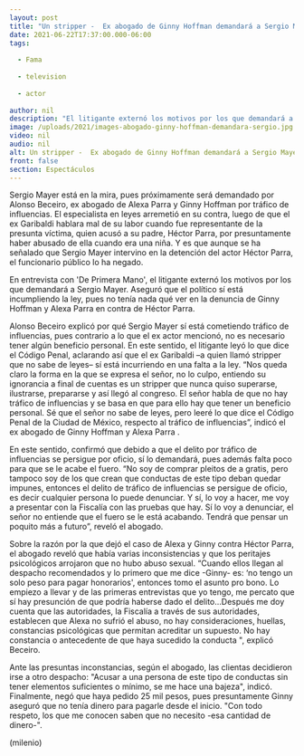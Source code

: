 ```yaml
---
layout: post
title: "Un stripper -  Ex abogado de Ginny Hoffman demandará a Sergio Mayer por tráfico de influencias"
date: 2021-06-22T17:37:00.000-06:00
tags:
  
  - Fama
  
  - television
  
  - actor
  
author: nil
description: "El litigante externó los motivos por los que demandará a Sergio Mayer. Aseguró que el político sí está incumpliendo la ley, pues no tenía nada qué ver en la denuncia de Ginny Hoffman y Alexa Parra en contra de Héctor Parra."
image: /uploads/2021/images-abogado-ginny-hoffman-demandara-sergio.jpg
video: nil
audio: nil
alt: Un stripper -  Ex abogado de Ginny Hoffman demandará a Sergio Mayer por tráfico de influencias
front: false
section: Espectáculos
---
```


Sergio Mayer está en la mira, pues próximamente será demandado por Alonso Beceiro, ex abogado de Alexa Parra y Ginny Hoffman por tráfico de influencias. El especialista en leyes arremetió en su contra, luego de que el ex Garibaldi hablara mal de su labor cuando fue representante de la presunta víctima, quien acusó a su padre, Héctor Parra, por presuntamente haber abusado de ella cuando era una niña. Y es que aunque se ha señalado que Sergio Mayer intervino en la detención del actor Héctor Parra, el funcionario público lo ha negado. 

En entrevista con 'De Primera Mano', el litigante externó los motivos por los que demandará a Sergio Mayer. Aseguró que el político sí está incumpliendo la ley, pues no tenía nada qué ver en la denuncia de Ginny Hoffman y Alexa Parra en contra de Héctor Parra. 

Alonso Beceiro explicó por qué Sergio Mayer sí está cometiendo tráfico de influencias, pues contrario a lo que el ex actor mencionó, no es necesario tener algún beneficio personal. En este sentido, el litigante leyó lo que dice el Código Penal, aclarando así que el ex Garibaldi –a quien llamó stripper que no sabe de leyes– sí está incurriendo en una falta a la ley. “Nos queda claro la forma en la que se expresa el señor, no lo culpo, entiendo su ignorancia a final de cuentas es un stripper que nunca quiso superarse, ilustrarse, prepararse y así llegó al congreso. El señor habla de que no hay tráfico de influencias y se basa en que para ello hay que tener un beneficio personal. Sé que el señor no sabe de leyes, pero leeré lo que dice el Código Penal de la Ciudad de México, respecto al tráfico de influencias”, indicó el ex abogado de Ginny Hoffman y Alexa Parra . 

En este sentido, confirmó que debido a que el delito por tráfico de influencias se persigue por oficio, sí lo demandará, pues además falta poco para que se le acabe el fuero. “No soy de comprar pleitos de a gratis, pero tampoco soy de los que crean que conductas de este tipo deban quedar impunes, entonces el delito de tráfico de influencias se persigue de oficio, es decir cualquier persona lo puede denunciar. Y sí, lo voy a hacer, me voy a presentar con la Fiscalía con las pruebas que hay. Sí lo voy a denunciar, el señor no entiende que el fuero se le está acabando. Tendrá que pensar un poquito más a futuro”, reveló el abogado.

Sobre la razón por la que dejó el caso de Alexa y Ginny contra Héctor Parra, el abogado reveló que había varias inconsistencias y que los peritajes psicológicos arrojaron que no hubo abuso sexual. “Cuando ellos llegan al despacho recomendados y lo primero que me dice -Ginny- es: ‘no tengo un solo peso para pagar honorarios', entonces tomo el asunto pro bono. Lo empiezo a llevar y de las primeras entrevistas que yo tengo, me percato que sí hay presunción de que podría haberse dado el delito…Después me doy cuenta que las autoridades, la Fiscalía a través de sus autoridades, establecen que Alexa no sufrió el abuso, no hay consideraciones, huellas, constancias psicológicas que permitan acreditar un supuesto. No hay constancia o antecedente de que haya sucedido la conducta ", explicó Beceiro. 

Ante las presuntas inconstancias, según el abogado, las clientas decidieron irse a otro despacho: "Acusar a una persona de este tipo de conductas sin tener elementos suficientes o mínimo, se me hace una bajeza", indicó. Finalmente, negó que haya pedido 25 mil pesos, pues presuntamente Ginny aseguró que no tenía dinero para pagarle desde el inicio. "Con todo respeto, los que me conocen saben que no necesito -esa cantidad de dinero-".

(milenio)